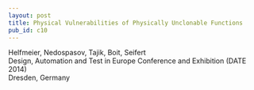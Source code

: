 ```yaml
---
layout: post
title: Physical Vulnerabilities of Physically Unclonable Functions
pub_id: c10
---
```


Helfmeier, Nedospasov,  Tajik, Boit, Seifert  
Design, Automation and Test in Europe Conference and Exhibition (DATE 2014)  
Dresden, Germany
